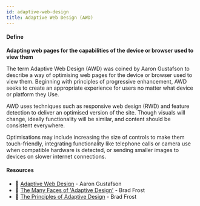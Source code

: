 ```yaml
---
id: adaptive-web-design
title: Adaptive Web Design (AWD)
---
```


<!-- [![docs-source](https://img.shields.io/badge/SRC-UX%20Companion-blue)](https://play.google.com/store/apps/details?id=com.cyberduck.uxcompanion) -->

#### Define

**Adapting web pages for the capabilities of the device or browser used to view them**

The term Adaptive Web Design (AWD) was coined by Aaron Gustafson to describe a way of optimising web pages for the device or browser used to view them. Beginning with principles of progressive enhancement, AWD seeks to create an appropriate experience for users no matter what device or platform they Use.

AWD uses techniques such as responsive web design (RWD) and feature detection to deliver an optimised version of the site. Though visuals will change, ideally functionality will be similar, and content should be consistent everywhere.

Optimisations may include increasing the size of controls to make them touch-friendly, integrating functionality like telephone calls or camera use when compatible hardware is detected, or sending smaller images to devices on slower internet connections.

<!-- 
<iconfa icon="fa-solid fa-book" size="lg" />
<iconfa icon="fa-solid fa-newspaper" size="lg" /> -->

#### Resources

* 📘 [Adaptive Web Design](https://adaptivewebdesign.info/) - Aaron Gustafson
* 📃 [The Many Faces of 'Adaptive Design'](http://bradfrost.com/blog/post/the-many-faces-of-adaptive-design/) - Brad Frost
* 📃 [The Principles of Adaptive Design](http://bradfrost.com/blog/post/the-principles-of-adaptive-design/) - Brad Frost